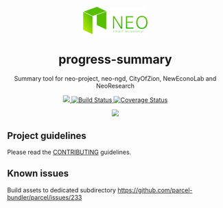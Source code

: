 <p align="center">
  <img src="./logo.png" width="150px" /> 
</p>

<h1 align="center">progress-summary</h1>

<p align="center">
  Summary tool for neo-project, neo-ngd, CityOfZion, NewEconoLab and NeoResearch
</p>

<p align="center">
  <a href="https://github.com/be-neo/progress-summary/releases">
    <img src="https://img.shields.io/github/tag/be-neo/progress-summary.svg?style=flat">
  </a>
  <a href='https://travis-ci.org/be-neo/progress-summary?branch=master'>
    <img src='https://travis-ci.org/be-neo/progress-summary.svg?branch=master' alt='Build Status' />
  </a>
  <a href='https://coveralls.io/github/be-neo/progress-summary?branch=master'>
    <img src='https://coveralls.io/repos/github/be-neo/progress-summary/badge.svg?branch=master' alt='Coverage Status' />
  </a>
</p>

<p align="center">
  <img src="./exampleScreenshot.png" />
</p>

## Project guidelines
Please read the [CONTRIBUTING](https://github.com/be-neo/progress-summary/blob/master/CONTRIBUTING.md) guidelines.

## Known issues
Build assets to dedicated subdirectory https://github.com/parcel-bundler/parcel/issues/233
